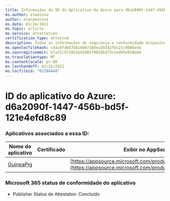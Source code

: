 ```yaml
---
title: Informações da ID do Aplicativo do Azure para d6a2090f-1447-456b-bd5f-121e4efd8c89
ms.author: elmalova
author: elenamalova
ms.date: 01/24/2022
ms.topic: article
ms.service: attestation
certification_type: attested
description: Todas as informações de segurança e conformidade disponíveis para d6a2090f-1447-456b-bd5f-121e4efd8c89.
ms.openlocfilehash: c4ac6fd657bb1484738decb9342f6c21c9086ede
ms.sourcegitcommit: b7af2c971853a45d85f0039bd73c2ed95e958a80
ms.translationtype: MT
ms.contentlocale: pt-BR
ms.lasthandoff: 01/25/2022
ms.locfileid: "62194448"
---
```

# <a name="azure-app-id-d6a2090f-1447-456b-bd5f-121e4efd8c89"></a>ID do aplicativo do Azure: d6a2090f-1447-456b-bd5f-121e4efd8c89


### <a name="apps-associated-with-this-id"></a>Aplicativos associados a essa ID:
| **Nome do aplicativo** | **Certificado** | **Exibir no AppSource** |
|--------------|---------------|-----------------------|
| [GuineaPig](https://docs.microsoft.com/microsoft-365-app-certification/forward/WA200003486) |  | [https://appsource.microsoft.com/product/office/WA200003486](https://appsource.microsoft.com/product/office/WA200003486) |

### <a name="microsoft-365-app-compliance-status"></a>Microsoft 365 status de conformidade do aplicativo
- Publisher Status de Attestaton: Concluído
